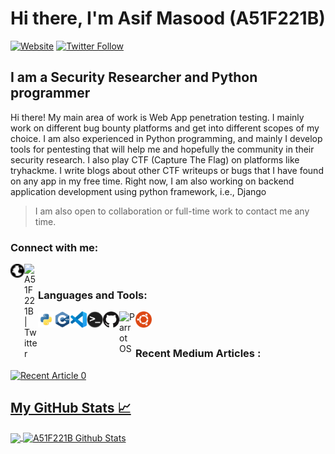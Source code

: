 # Hi there, I'm Asif Masood (A51F221B)

[![Website](https://img.shields.io/website?label=@a51f221b.medium.com&style=for-the-badge&url=https%3A%2F%2F@asifkashif478.com)](https://a51f221b.medium.com/)
[![Twitter Follow](https://img.shields.io/twitter/follow/A51F221B?color=1DA1F2&logo=twitter&style=for-the-badge)](https://twitter.com/intent/follow?original_referer=https%3A%2F%2Fgithub.com%2FcodeSTACKr&screen_name=A51F221B)

## I am a Security Researcher and Python programmer
Hi there! My main area of work is Web App penetration testing. I mainly work on different bug bounty platforms and get into different scopes of my choice. I am also experienced in Python programming, and mainly I develop tools for pentesting that will help me and hopefully the community in their security research. I also play CTF (Capture The Flag) on platforms like tryhackme. I write blogs about other CTF writeups or bugs that I have found on any app in my free time. Right now, I am also working on backend application development using python framework, i.e., Django 
>I am also open to collaboration or full-time work to contact me any time.


### Connect with me:

[<img align="left" alt="https://a51f221b.medium.com/" width="22px" src="https://raw.githubusercontent.com/iconic/open-iconic/master/svg/globe.svg" />][website]
[<img align="left" alt="A51F221B | Twitter" width="22px" src="https://cdn.jsdelivr.net/npm/simple-icons@v3/icons/twitter.svg" />][twitter]

<br />


### Languages and Tools:

<img align="left" alt="Python" width="26px" src="https://raw.githubusercontent.com/github/explore/80688e429a7d4ef2fca1e82350fe8e3517d3494d/topics/python/python.png" />
<img align="left" alt="c++" width="26px" 
src="https://raw.githubusercontent.com/github/explore/80688e429a7d4ef2fca1e82350fe8e3517d3494d/topics/cpp/cpp.png" />
<img align="left" alt="Visual Studio Code" width="26px" src="https://raw.githubusercontent.com/github/explore/80688e429a7d4ef2fca1e82350fe8e3517d3494d/topics/visual-studio-code/visual-studio-code.png" />
<img align="left" alt="Terminal" width="26px" src="https://raw.githubusercontent.com/github/explore/80688e429a7d4ef2fca1e82350fe8e3517d3494d/topics/terminal/terminal.png" />
<img align="left" alt="GitHub" width="26px" src="https://raw.githubusercontent.com/github/explore/78df643247d429f6cc873026c0622819ad797942/topics/github/github.png" />
<img align="left" alt="Parrot OS" width="26px" src="https://avatars1.githubusercontent.com/u/8180780?s=200&v=4/topics/github/github.png" />
<img align="left" alt="Ubuntu" width="26px" src="https://raw.githubusercontent.com/github/explore/80688e429a7d4ef2fca1e82350fe8e3517d3494d/topics/ubuntu/ubuntu.png" />

<br />
<br />

### Recent Medium Articles :
<a target="_blank" href="https://github-readme-medium-recent-article.vercel.app/medium/@a51f221b/0"><img src="https://github-readme-medium-recent-article.vercel.app/medium/@a51f221b/0" alt="Recent Article 0"> 


## My GitHub Stats &#x1f4c8;

<a href="https://github.com/A51F221B/A51F221B">
  <img align="center" src="https://github-readme-stats.vercel.app/api/top-langs/?username=A51F221B&hide=java,html&title_color=ffffff&text_color=c9cacc&icon_color=2bbc8a&bg_color=1d1f21" />
</a>
<a href="https://github.com/A51F221B/A51F221B">
  <img align="center" src="https://github-readme-stats.vercel.app/api?username=A51F221B&show_icons=true&line_height=27&count_private=true&title_color=ffffff&text_color=c9cacc&icon_color=2bbc8a&bg_color=1d1f21" alt="A51F221B Github Stats" />
</a>

[website]: https://a51f221b.medium.com/
[twitter]: https://twitter.com/A51F221B
